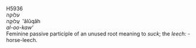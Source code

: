 <body>
  <p>H5936<br>  עלוּקה  <br> עֲלוּקָה  ‎  ‛ălûqâh  <br><i>al-oo-kaw‘ </i><br>Feminine passive participle of an unused root meaning to <i>suck</i>; the <i>leech: - </i>horse-leech.<br></p>
 </body>
